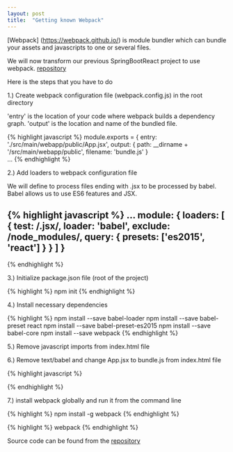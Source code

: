 ```yaml
---
layout: post
title:  "Getting known Webpack"
---
```

[Webpack] (https://webpack.github.io/) is module bundler which can bundle your assets and javascripts to one or several files. 

We will now transform our previous SpringBootReact project to use webpack. [repository](https://github.com/juhahinkula/SpringBootReact.git)

Here is the steps that you have to do

1.) Create webpack configuration file (webpack.config.js) in the root directory

'entry' is the location of your code where webpack builds a dependency graph.
'output' is the location and name of the bundled file.

{% highlight javascript %}
module.exports = {
  entry: './src/main/webapp/public/App.jsx',
  output: {
    path: __dirname + '/src/main/webapp/public', 
    filename: 'bundle.js' 
}   
... 
{% endhighlight %}

2.) Add loaders to webpack configuration file

We will define to process files ending with .jsx to be processed by babel. Babel allows us to use ES6 features and JSX.

{% highlight javascript %}
 ...
 module: {
    loaders: [
      {
        test: /.jsx/,
        loader: 'babel',
        exclude: /node_modules/,
        query: {
          presets: ['es2015', 'react']
        }
      }
    ]
  }
  ---
{% endhighlight %}

3.) Initialize package.json file (root of the project)

{% highlight %}
npm init
{% endhighlight %}

4.) Install necessary dependencies

{% highlight %}
npm install --save babel-loader
npm install --save babel-preset react
npm install --save babel-preset-es2015
npm install --save babel-core
npm install --save webpack
{% endhighlight %}

5.) Remove javascript imports from index.html file

6.) Remove text/babel and change App.jsx to bundle.js from index.html file

{% highlight javascript %}
<script src="/public/bundle.js"></script>
{% endhighlight %}

7.) install webpack globally and run it from the command line

{% highlight %}
npm install -g webpack
{% endhighlight %}

{% highlight %}
webpack
{% endhighlight %}

Source code can be found from the [repository](https://github.com/juhahinkula/SpringReactWebpack.git)
